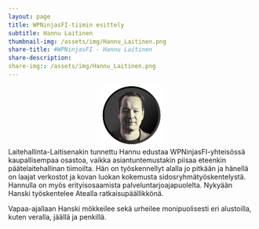 ```yaml
---
layout: page
title: WPNinjasFI-tiimin esittely
subtitle: Hannu Laitinen
thumbnail-img: /assets/img/Hannu_Laitinen.png
share-title: #WPNinjasFI - Hannu Laitinen
share-description: 
share-img:: /assets/img/Hannu_Laitinen.png
---
```

<div align="center">
  <img src="/assets/img/Hannu_Laitinen.png" width="25%">
</div>
Laitehallinta-Laitisenakin tunnettu Hannu edustaa WPNinjasFI-yhteisössä kaupallisempaa osastoa, vaikka asiantuntemustakin piisaa eteenkin päätelaitehallinan tiimoilta. Hän on työskennellyt alalla jo pitkään ja hänellä on laajat verkostot ja kovan luokan kokemusta sidosryhmätyöskentelystä. Hannulla on myös erityisosaamista palveluntarjoajapuolelta. Nykyään Hanski työskentelee Atealla ratkaisupäällikkönä.

Vapaa-ajallaan Hanski mökkeilee sekä urheilee monipuolisesti eri alustoilla, kuten veralla, jäällä ja penkillä.
